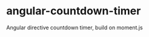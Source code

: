 angular-countdown-timer
=======================

Angular directive countdown timer, build on moment.js
